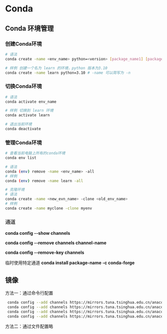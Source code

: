 # Conda

## Conda 环境管理

### 创建Conda环境

```bash
# 语法
conda create -name <env_name> python=<version> [package_name1] [package_name2] [ .]

# 样例 创建一个名为 learn 的环境，python 版本为3.10
conda create -name learn python=3.10 # -name 可以简写为 -n
```

### 切换Conda环境

```bash
# 语法
conda activate env_name

# 样例 切换到 learn 环境
conda activate learn

# 退出当前环境
conda deactivate
```

### 管理Conda环境

```bash
# 查看当前电脑上所有的conda环境
conda env list

# 语法
conda (env) remove -name <env_name> -all
# 样例
conda (env) remove -name learn -all

# 克隆环境
# 语法
conda create -name <new_evn_name> -clone <old_env_name>
# 样例
conda create -name myclone -clone myenv
```

### <font style="color:rgb(77, 77, 77);">通道</font>

**conda config --show channels**

**conda config --remove channels channel-name**

**conda config --remove-key channels**

临时使用特定通道 **conda install package-name -c conda-forge**

## 镜像

方法一：通过命令行配置

```bash
 conda config --add channels https://mirrors.tuna.tsinghua.edu.cn/anaconda/pkgs/free/ 
 conda config --add channels https://mirrors.tuna.tsinghua.edu.cn/anaconda/pkgs/main/
 conda config --add channels https://mirrors.tuna.tsinghua.edu.cn/anaconda/cloud/conda-forge/
 conda config --add channels https://mirrors.tuna.tsinghua.edu.cn/anaconda/cloud/mambaforge/
```

方法二：通过文件配置略



